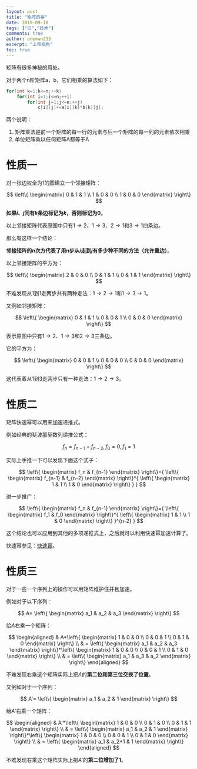 ```yaml
---
layout: post
title: "矩阵的幂"
date: 2019-09-10
tags: ["旧","技术"]
comments: true
author: oneman233
excerpt: "上帝视角"
toc: true
---
```


矩阵有很多神秘的用处。

对于两个n阶矩阵a，b，它们相乘的算法如下：

```c++
for(int k=1;k<=n;++k)
    for(int i=1;i<=n;++i)
        for(int j=1;j<=n;++j)
            c[i][j]+=a[i][k]*b[k][j];
```

两个说明：

1. 矩阵乘法是前一个矩阵的每一行的元素与后一个矩阵的每一列的元素依次相乘
2. 单位矩阵乘以任何矩阵A都等于A

# 性质一

对一张边权全为$1$的图建立一个邻接矩阵：

$$
\left\{
\begin{matrix}
    0 & 1 & 1 \\
    1 & 0 & 0 \\
    1 & 0 & 0
\end{matrix}
\right\}
$$

**如果$i$、$j$间有$k$条边标记为$k$，否则标记为$0$**。

以上邻接矩阵代表原图中只有$1\rightarrow2$、$1\rightarrow3$、$2\rightarrow1$和$3\rightarrow1$四条边。

那么有这样一个结论：

**邻接矩阵的$n$次方代表了用$n$步从$i$走到$j$有多少种不同的方法（允许重边）**。

以上邻接矩阵的平方为：

$$
\left\{
\begin{matrix}
    2 & 0 & 0 \\
    0 & 1 & 1 \\
    0 & 1 & 1
\end{matrix}
\right\}
$$

不难发现从$1$到$1$走两步共有两种走法：$1\rightarrow2\rightarrow1$和$1\rightarrow3\rightarrow1$。

又例如邻接矩阵：

$$
\left\{
\begin{matrix}
    0 & 1 & 1 \\
    0 & 0 & 1 \\
    0 & 0 & 0
\end{matrix}
\right\}
$$

表示原图中只有$1\rightarrow2$、$1\rightarrow3$和$2\rightarrow3$三条边。

它的平方为：

$$
\left\{
\begin{matrix}
    0 & 0 & 1 \\
    0 & 0 & 0 \\
    0 & 0 & 0
\end{matrix}
\right\}
$$

这代表着从$1$到$3$走两步只有一种走法：$1\rightarrow2\rightarrow3$。

# 性质二

矩阵快速幂可以用来加速递推式。

例如经典的斐波那契数列递推公式：

$$
f_n=f_{n-1}+f_{n-2},f_0=0,f_1=1
$$

实际上手推一下可以发现下面这个式子：

$$
\left\{
\begin{matrix}
    f_n & f_{n-1}
\end{matrix}
\right\}={
    \left\{
    \begin{matrix}
        f_{n-1} & f_{n-2}
    \end{matrix}
    \right\}*{
        \left\{
        \begin{matrix}
            1 & 1 \\
            1 & 0
        \end{matrix}
        \right\}
    }
}
$$

进一步推广：

$$
\left\{
\begin{matrix}
    f_n & f_{n-1}
\end{matrix}
\right\}={
    \left\{
    \begin{matrix}
        f_1 & f_0
    \end{matrix}
    \right\}*{
        \left\{
        \begin{matrix}
            1 & 1 \\
            1 & 0
        \end{matrix}
        \right\}
    }^{n-2}
}
$$

这个结论也可以应用到其他的多项递推式上，之后就可以利用快速幂加速计算了。

快速幂参见：[快速幂](https://blog.mynameisdhr.com/KuaiSuMi/)。

# 性质三

对于一些一个序列上的操作可以用矩阵维护住并且加速。

例如对于以下序列：

$$
A=
\left\{
\begin{matrix}
    a_1 & a_2 & a_3
\end{matrix}
\right\}
$$

给$A$右乘一个矩阵：

$$
\begin{aligned}
    & A*\left\{
    \begin{matrix}
        1 & 0 & 0 \\
        0 & 0 & 1 \\
        0 & 1 & 0
    \end{matrix}
    \right\} \\
    & = \left\{
    \begin{matrix}
        a_1 & a_2 & a_3
    \end{matrix}
    \right\}*\left\{
    \begin{matrix}
        1 & 0 & 0 \\
        0 & 0 & 1 \\
        0 & 1 & 0
    \end{matrix}
    \right\} \\
    & = \left\{
    \begin{matrix}
        a_1 & a_3 & a_2
    \end{matrix}
    \right\}
\end{aligned}
$$

不难发现右乘这个矩阵实际上把$A$的**第二位和第三位交换了位置**。

又例如对于一个序列：

$$
A'=
\left\{
\begin{matrix}
    a_1 & a_2 & 1
\end{matrix}
\right\}
$$

给$A'$右乘一个矩阵：

$$
\begin{aligned}
    & A'*\left\{
    \begin{matrix}
        1 & 0 & 0 \\
        0 & 1 & 0 \\
        0 & 1 & 1
    \end{matrix}
    \right\} \\
    & = \left\{
    \begin{matrix}
        a_1 & a_2 & 1
    \end{matrix}
    \right\}*\left\{
    \begin{matrix}
        1 & 0 & 0 \\
        0 & 0 & 1 \\
        0 & 1 & 0
    \end{matrix}
    \right\} \\
    & = \left\{
    \begin{matrix}
        a_1 & a_2+1 & 1
    \end{matrix}
    \right\}
\end{aligned}
$$

不难发现右乘这个矩阵实际上把$A'$的**第二位增加了$1$**。